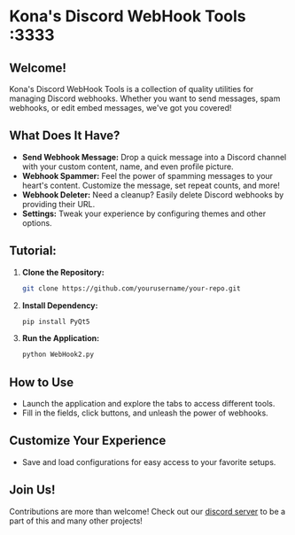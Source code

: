 # Kona's Discord WebHook Tools :3333

## Welcome!

Kona's Discord WebHook Tools is a collection of quality utilities for managing Discord webhooks. Whether you want to send messages, spam webhooks, or edit embed messages, we've got you covered!

## What Does It Have?

- **Send Webhook Message:** Drop a quick message into a Discord channel with your custom content, name, and even profile picture.
- **Webhook Spammer:** Feel the power of spamming messages to your heart's content. Customize the message, set repeat counts, and more!
- **Webhook Deleter:** Need a cleanup? Easily delete Discord webhooks by providing their URL.
- **Settings:** Tweak your experience by configuring themes and other options.

## Tutorial:

1. **Clone the Repository:**
    ```bash
    git clone https://github.com/yourusername/your-repo.git
    ```
2. **Install Dependency:**
    ```bash
    pip install PyQt5
    ```
3. **Run the Application:**
    ```bash
    python WebHook2.py
    ```

## How to Use

- Launch the application and explore the tabs to access different tools.
- Fill in the fields, click buttons, and unleash the power of webhooks.

## Customize Your Experience

- Save and load configurations for easy access to your favorite setups.

## Join Us!

Contributions are more than welcome! Check out our [discord server]([CONTRIBUTING.md](https://discord.gg/McmEcDP2h9)) to be a part of this and many other projects!

